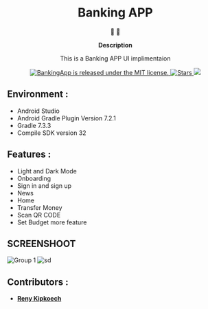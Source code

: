 <h1 align="center">
Banking APP
</h1>

<p align="center">
   📄 🚀
</p>

<p align="center">
  <strong>
   Description
  </strong>
</p>

<p align="center">
 This is a Banking APP UI implimentaion 
</p>

<p align="center">

<a href="https://github.com/Tr-reny/BankingApp/blob/master/LICENCE">
 <img src="https://img.shields.io/badge/license-MIT-blue.svg" alt="BankingApp is released under the MIT license." />
  </a>

   <a href="https://img.shields.io/github/stars/Tr-reny/BankingApp?style=social">
  <img src="https://img.shields.io/github/stars/Tr-reny/BankingApp?style=social" alt="Stars" />
 </a>

<a href="https://komarev.com/ghpvc/?username=BankingApp&color=green">
  <img src="https://komarev.com/ghpvc/?username=BankingApp&color=green" />
 </a>



</p>

## Environment :

* Android Studio
* Android Gradle Plugin Version 7.2.1
* Gradle 7.3.3
* Compile SDK version 32

## Features :

* Light and Dark Mode
* Onboarding
* Sign in and sign up
* News
* Home 
* Transfer Money
* Scan QR CODE
* Set Budget more feature 

## SCREENSHOOT
![Group 1](https://user-images.githubusercontent.com/57016982/200635344-d5cc91cb-bc7a-42c7-b9de-c0dd5e1f5c6d.png)
![sd](https://user-images.githubusercontent.com/57016982/200635754-1264fc3a-40d7-460f-b644-092e3a2dd449.png)

## Contributors :

* [**Reny Kipkoech**](https://github.com/Tr-reny)


